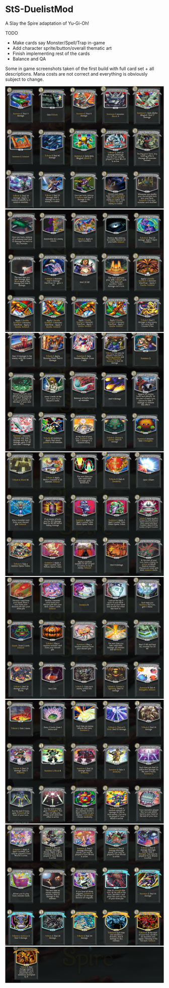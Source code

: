 # StS-DuelistMod
A Slay the Spire adaptation of Yu-Gi-Oh!

TODO
- Make cards say Monster/Spell/Trap in-game
- Add character sprite/button/overall thematic art
- Finish implementing rest of the cards
- Balance and QA

Some in game screenshots taken of the first build with full card set + all descriptions. Mana costs are not correct and everything is obviously subject to change.

![CardsA](Screenshots/CardsA.PNG)
![CardsB](Screenshots/CardsB.PNG)
![CardsC](Screenshots/CardsC.PNG)
![CardsD](Screenshots/CardsD.PNG)
![CardsE](Screenshots/CardsE.PNG)
![CardsF](Screenshots/CardsF.PNG)
![CardsG](Screenshots/CardsG.PNG)
![CardsH](Screenshots/CardsH.PNG)
